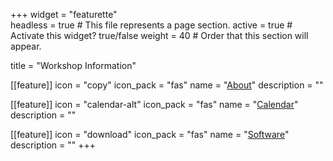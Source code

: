 +++
widget = "featurette"  
headless = true  # This file represents a page section.
active = true  # Activate this widget? true/false
weight = 40  # Order that this section will appear.

title = "Workshop Information" 

[[feature]]
  icon = "copy"
  icon_pack = "fas"
  name = "[About]()"
  description = ""
  
[[feature]]
  icon = "calendar-alt"
  icon_pack = "fas"
  name = "[Calendar](/calender)"
  description = ""  

[[feature]]
  icon = "download"
  icon_pack = "fas"
  name = "[Software](/software)"
  description = ""
+++
